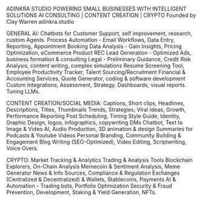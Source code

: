 ADINKRA STUDIO
POWERING SMALL BUSINESSES WITH INTELLIGENT SOLUTIONS
AI CONSULTING | CONTENT CREATION | CRYPTO
Founded by Clay Warren
adinkra.studio

GENERAL AI:
Chatbots for Customer Support, self improvement, research, custom Agents.
Process Automation - Email Workflows, Data Entry, Reporting, Appointment Booking
Data Analysis - Gain Insights, Pricing Optimization, eCommerce Product REC
Lead Generation - Optimized Ads, business formation & consulting
Legal - Preliminary Guidance, Credit Risk Analysis, content writing, complex simulations
Resume Screening Tool, Employee Productivity Tracker, Talent Sourcing/Recruitment
Financial & Accounting Services, Quote Generator, coding & software development
Custom Integrations, Assessment, Strategy. Dashboards, visual reports. Tuning LLMs.

CONTENT CREATION/SOCIAL MEDIA:
Captions, Short clips, Headlines, Descriptions, Titles, Thumbnails
Trends, Strategies, Viral Ideas, Growth, Performance Reporting
Post Scheduling, Timing
Style Guide, Identity, Graphic Design, logos, infographics, copywriting
DMs Chatbot, Text to Image & Video AI, Audio Production, 3D animation & design
Summaries for Podcasts & Youtube Videos
Personal Branding, Community Building & Engagement
Blog Writing (SEO-Optimized), Video Editing, Scriptwriting, Voice Overs.

CRYPTO:
Market Tracking & Analytics
Trading & Analysis Tools 
Blockchain Explorers, On-Chain Analysis
Memecoin & Sentiment Analysis, Meme Generator
News & Info Sources, Compliance & Regulation
Exchanges (Centralized & Decentralized) & Wallets, Stablecoins, Payments
AI & Automation - Trading bots, Portfolio Optimization
Security & Fraud Prevention, Development, Staking & Yield Generation, NFTs.
